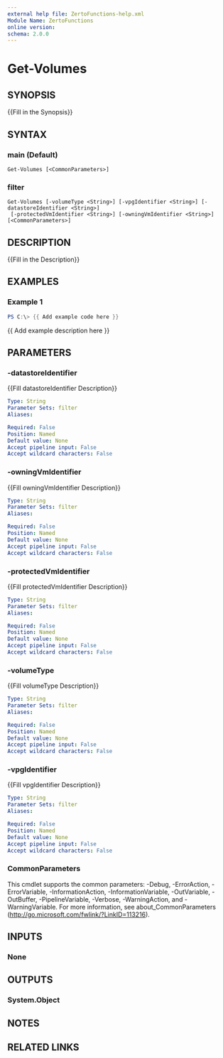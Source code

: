 ```yaml
---
external help file: ZertoFunctions-help.xml
Module Name: ZertoFunctions
online version:
schema: 2.0.0
---
```


# Get-Volumes

## SYNOPSIS
{{Fill in the Synopsis}}

## SYNTAX

### main (Default)
```
Get-Volumes [<CommonParameters>]
```

### filter
```
Get-Volumes [-volumeType <String>] [-vpgIdentifier <String>] [-datastoreIdentifier <String>]
 [-protectedVmIdentifier <String>] [-owningVmIdentifier <String>] [<CommonParameters>]
```

## DESCRIPTION
{{Fill in the Description}}

## EXAMPLES

### Example 1
```powershell
PS C:\> {{ Add example code here }}
```

{{ Add example description here }}

## PARAMETERS

### -datastoreIdentifier
{{Fill datastoreIdentifier Description}}

```yaml
Type: String
Parameter Sets: filter
Aliases:

Required: False
Position: Named
Default value: None
Accept pipeline input: False
Accept wildcard characters: False
```

### -owningVmIdentifier
{{Fill owningVmIdentifier Description}}

```yaml
Type: String
Parameter Sets: filter
Aliases:

Required: False
Position: Named
Default value: None
Accept pipeline input: False
Accept wildcard characters: False
```

### -protectedVmIdentifier
{{Fill protectedVmIdentifier Description}}

```yaml
Type: String
Parameter Sets: filter
Aliases:

Required: False
Position: Named
Default value: None
Accept pipeline input: False
Accept wildcard characters: False
```

### -volumeType
{{Fill volumeType Description}}

```yaml
Type: String
Parameter Sets: filter
Aliases:

Required: False
Position: Named
Default value: None
Accept pipeline input: False
Accept wildcard characters: False
```

### -vpgIdentifier
{{Fill vpgIdentifier Description}}

```yaml
Type: String
Parameter Sets: filter
Aliases:

Required: False
Position: Named
Default value: None
Accept pipeline input: False
Accept wildcard characters: False
```

### CommonParameters
This cmdlet supports the common parameters: -Debug, -ErrorAction, -ErrorVariable, -InformationAction, -InformationVariable, -OutVariable, -OutBuffer, -PipelineVariable, -Verbose, -WarningAction, and -WarningVariable.
For more information, see about_CommonParameters (http://go.microsoft.com/fwlink/?LinkID=113216).

## INPUTS

### None

## OUTPUTS

### System.Object
## NOTES

## RELATED LINKS
